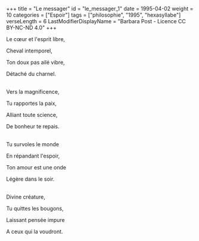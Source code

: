 +++
title = "Le messager"
id = "le_messager_1"
date = 1995-04-02
weight = 10
categories = ["Espoir"]
tags = ["philosophie", "1995", "hexasyllabe"]
verseLength = 6
LastModifierDisplayName = "Barbara Post - Licence CC BY-NC-ND 4.0"
+++

Le cœur et l'esprit libre,

Cheval intemporel,

Ton doux pas ailé vibre,

Détaché du charnel.

 \
Vers la magnificence,

Tu rapportes la paix,

Alliant toute science,

De bonheur te repais.

 \
Tu survoles le monde

En répandant l'espoir,

Ton amour est une onde

Légère dans le soir.

 \
Divine créature,

Tu quittes les bougons,

Laissant pensée impure

A ceux qui la voudront.
